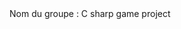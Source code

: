 ﻿<?xml version="1.0" encoding="utf-8" ?>
<configuration>
Nom du groupe :
    C sharp game project
</configuration>
